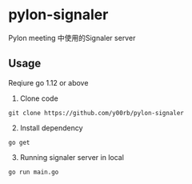 # pylon-signaler
Pylon meeting 中使用的Signaler server

## Usage

Reqiure go 1.12 or above
1. Clone code
```
git clone https://github.com/y00rb/pylon-signaler
```
2. Install dependency
```
go get
```
3. Running signaler server in local
```
go run main.go
```

